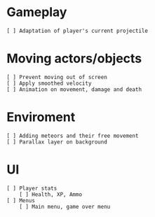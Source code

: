 # Gameplay
	[ ] Adaptation of player's current projectile

# Moving actors/objects
	[ ] Prevent moving out of screen
	[ ] Apply smoothed velocity
	[ ] Animation on movement, damage and death

# Enviroment
	[ ] Adding meteors and their free movement
	[ ] Parallax layer on background

# UI
	[ ] Player stats
		[ ] Health, XP, Ammo
	[ ] Menus
		[ ] Main menu, game over menu
